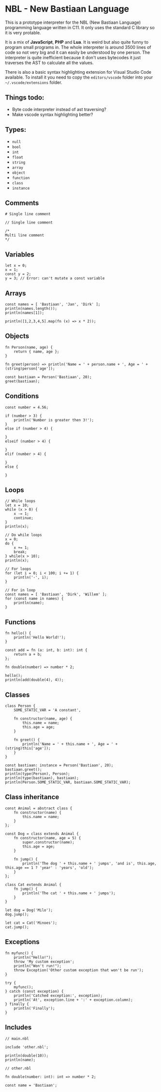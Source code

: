 # NBL - New Bastiaan Language
This is a prototype interpreter for the NBL (New Bastiaan Language) programming language written in C11. It only uses the standard C library so it is very protable.

It is a mix of **JavaScript**, **PHP** and **Lua**. It is weird but also quite funny to program small programs in. The whole interpreter is around 3500 lines of code so not very big and it can easily be understood by one person. The interpreter is quite inefficient because it don't uses bytecodes it just traverses the AST to calculate all the values.

There is also a basic syntax highlighting extension for Visual Studio Code available. To install it you need to copy the `editors/vscode` folder into your `~/.vscode/extensions` folder.

## Things todo:
- Byte code interpreter instead of ast traversing?
- Make vscode syntax highlighting better?

## Types:
- `null`
- `bool`
- `int`
- `float`
- `string`
- `array`
- `object`
- `function`
- `class`
- `instance`

## Comments
```
# Single line comment

// Single line comment

/*
Multi line comment
*/
```

## Variables
```
let x = 0;
x = 1;
const y = 2;
y = 3; // Error: can't mutate a const variable
```

## Arrays
```
const names = [ 'Bastiaan', 'Jan', 'Dirk' ];
println(names.length());
println(names[1]);

println([1,2,3,4,5].map(fn (x) => x * 2));
```

## Objects
```
fn Person(name, age) {
    return { name, age };
}

fn greet(person) => println('Name = ' + person.name + ', Age = ' + (string)person['age']);

const bastiaan = Person('Bastiaan', 20);
greet(bastiaan);
```

## Conditions
```
const number = 4.56;

if (number > 3) {
    println('Number is greater then 3!');
}
else if (number > 4) {

}
elseif (number > 4) {

}
elif (number > 4) {

}
else {

}
```

## Loops
```
// While loops
let x = 10;
while (x > 0) {
    x -= 1;
    continue;
}
println(x);

// Do while loops
x = 0;
do {
    x += 1;
    break;
} while(x > 10);
println(x);

// For loops
for (let i = 0; i < 100; i += 1) {
    println('-', i);
}

// For in loop
const names = [ 'Bastiaan', 'Dirk', 'Willem' ];
for (const name in names) {
    println(name);
}
```

## Functions
```
fn hello() {
    println('Hello World!');
}

const add = fn (a: int, b: int): int {
    return a + b;
};

fn double(number) => number * 2;

hello();
println(add(double(4), 4));
```

## Classes
```
class Person {
    SOME_STATIC_VAR = 'A constant',

    fn constructor(name, age) {
        this.name = name;
        this.age = age;
    }

    fn greet() {
        println('Name = ' + this.name + ', Age = ' + (string)this['age']);
    }
}

const bastiaan: instance = Person('Bastiaan', 20);
bastiaan.greet();
println(type(Person), Person);
println(type(bastiaan), bastiaan);
println(Person.SOME_STATIC_VAR, bastiaan.SOME_STATIC_VAR);
```

## Class inheritance
```
const Animal = abstract class {
    fn constructor(name) {
        this.name = name;
    }
};

const Dog = class extends Animal {
    fn constructor(name, age = 5) {
        super.constructor(name);
        this.age = age;
    }

    fn jump() {
        println('The dog ' + this.name + ' jumps', 'and is', this.age, this.age == 1 ? 'year' : 'years', 'old');
    }
};

class Cat extends Animal {
    fn jump() {
        println('The cat ' + this.name + ' jumps');
    }
}

let dog = Dog('Milo');
dog.jump();

let cat = Cat('Minoes');
cat.jump();
```

## Exceptions
```
fn myfunc() {
    println("Hello!");
    throw 'My custom exception';
    println("Won't run!");
    throw Exception('Other custom exception that won't be run');
}

try {
    myfunc();
} catch (const exception) {
    println('Catched exception:', exception);
    println('At', exception.line + ':' + exception.column);
} finally {
    println('Finally');
}
```

## Includes
```
// main.nbl

include 'other.nbl';

println(double(10));
println(name);
```
```
// other.nbl

fn double(number: int): int => number * 2;

const name = 'Bastiaan';
```
